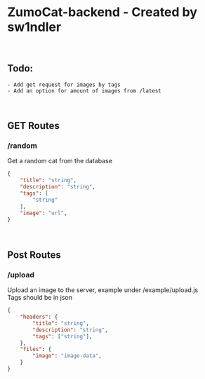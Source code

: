 # ZumoCat-backend - Created by sw1ndler

<br>

## Todo:
    - Add get request for images by tags
    - Add an option for amount of images from /latest    
<br>

## GET Routes

### /random
Get a random cat from the database

```json
{
    "title": "string",
    "description": "string",
    "tags": [
        "string"
    ],
    "image": "url",
}
```

<br>

## Post Routes

### /upload
Upload an image to the server, example under /example/upload.js   
Tags should be in json

```json
{
    "headers": {
        "title": "string",
        "description": "string",
        "tags": ["string"],
    },
    "files": {
        "image": "image-data",
    }
}
```
